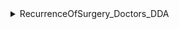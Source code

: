 <details>
<summary>RecurrenceOfSurgery_Doctors_DDA</summary>

- 분석 제공 대상: 의사
- 목표 변수 : '수술시간'

| 변수명         | 변수설명                        | 분석결과                       |
|--------------|---------------------------------------------|-------------------------------|
| 간질성폐질환 | 환자의 폐에 대한 간질성 질환 여부   | 범주형-명목형(0,1)          |
| 심혈관질환   | 환자의 심혈관 질환 여부            | 범주형-명목형 (0,1)          |
| 연령         | 환자의 나이                       | 수치형-연속형 (39,40,42..)|
| 과거수술횟수 | 환자의 과거 수술 횟수              | 수치형-이산형 (0,1,2)        |
| 수술기법     | 사용된 수술 기법                  | 범주형-명목형 (TELD) |
|수술시간 | 환자의 수술 시간 | 수치형 연속형 |
</details>